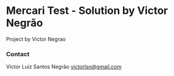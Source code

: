 # Mercari Test - Solution by Victor Negrão

Project by Victor Negrao

### Contact ###
Victor Luiz Santos Negrão
victorlsn@gmail.com